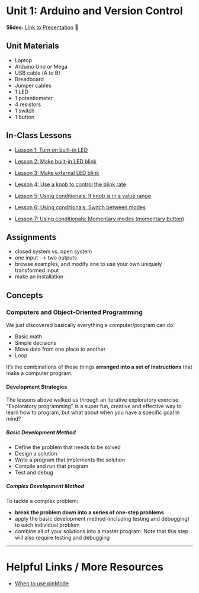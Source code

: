 # Unit 1: Arduino and Version Control

**Slides:** [Link to Presentation](https://docs.google.com/presentation/d/1WJ0OYdD2WST4ZEv52NQbj38ncqVNBmu7CWIfpUAHbgM/edit?usp=sharing) :eyes:  

## Unit Materials
- Laptop
- Arduino Uno or Mega
- USB cable (A to B)
- Breadboard
- Jumper cables
- 1 LED
- 1 potentiometer
- 4 resistors
- 1 switch
- 1 button

## In-Class Lessons

- [Lesson 1: Turn on built-in LED](Lessons/Lesson-1)

- [Lesson 2: Make built-in LED blink](Lessons/Lesson-2-3)

- [Lesson 3: Make external LED blink](Lessons/Lesson-2-3)

- [Lesson 4: Use a knob to control the blink rate](Lessons/Lesson-4)

- [Lesson 5: Using conditionals: If knob is in a value range](Lessons/Lesson-5)

- [Lesson 6: Using conditionals: Switch between modes](Lessons/Lesson-6)

- [Lesson 7: Using conditionals: Momentary modes (momentary button)](Lessons/Lesson-7)

## Assignments

- closed system vs. open system
- one input --> two outputs
- browse examples, and modify one to use your own uniquely transformed input
- make an installation

## Concepts

### Computers and Object-Oriented Programming

We just discovered basically everything a computer/program can do:

- Basic math
- Simple decisions
- Move data from one place to another
- Loop

It’s the combinations of these things **arranged into a set of instructions** that make a computer program.

#### Development Strategies

The lessons above walked us through an iterative exploratory exercise. "Exploratory programming" is a super fun, creative and effective way to learn how to program, but what about when you have a specific goal in mind?

##### Basic Development Method
- Define the problem that needs to be solved
- Design a solution
- Write a program that implements the solution
- Compile and run that program
- Test and debug

##### Complex Development Method

To tackle a complex problem:

- **break the problem down into a series of one-step problems**
- apply the basic development method (including testing and debugging) to each individual problem
- combine all of your solutions into a master program. Note that this step will also require testing and debugging 

--- 

# Helpful Links / More Resources

* [When to use pinMode](https://www.baldengineer.com/when-to-use-arduinos-pinmode-and-why.html)


